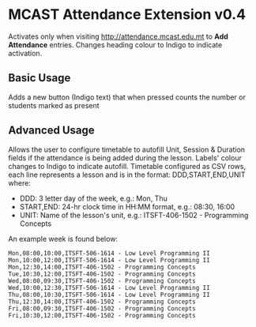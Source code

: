 # MCAST Attendance Extension v0.4

Activates only when visiting http://attendance.mcast.edu.mt to **Add Attendance** entries. Changes heading colour to Indigo to indicate activation.

## Basic Usage
Adds a new button (Indigo text) that when pressed counts the number or students marked as present

## Advanced Usage
Allows the user to configure timetable to autofill Unit, Session & Duration fields if the attendance is being added during the lesson. Labels' colour changes to Indigo to indicate autofill. Timetable configured as CSV rows, each line represents a lesson and is in the format: DDD,START,END,UNIT where:

* DDD: 3 letter day of the week, e.g.: Mon, Thu
* START,END: 24-hr clock time in HH:MM format, e.g.: 08:30, 16:00
* UNIT: Name of the lesson's unit, e.g.: ITSFT-406-1502 - Programming Concepts

An example week is found below:

    Mon,08:00,10:00,ITSFT-506-1614 - Low Level Programming II
    Mon,10:00,12:00,ITSFT-506-1614 - Low Level Programming II
    Mon,12:30,14:00,ITSFT-406-1502 - Programming Concepts
    Tue,10:30,12:00,ITSFT-406-1502 - Programming Concepts
    Wed,08:00,09:30,ITSFT-406-1502 - Programming Concepts
    Wed,10:00,12:30,ITSFT-506-1614 - Low Level Programming II
    Thu,08:00,10:30,ITSFT-506-1614 - Low Level Programming II
    Thu,12:30,14:00,ITSFT-406-1502 - Programming Concepts
    Fri,08:00,09:30,ITSFT-406-1502 - Programming Concepts
    Fri,10:30,12:00,ITSFT-406-1502 - Programming Concepts

